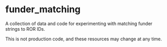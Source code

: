 # funder_matching

A collection of data and code for experimenting with matching funder strings to ROR IDs.

This is not production code, and these resources may change at any time.